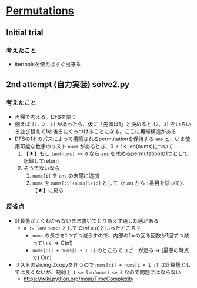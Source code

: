 # [Permutations](https://leetcode.com/problems/permutations)

## Initial trial

### 考えたこと

- itertoolsを使えばすぐ出来る

## 2nd attempt (自力実装) solve2.py

### 考えたこと

- 再帰で考える。DFSを使う
- 例えば `[1, 2, 3]` があったら、仮に「先頭は1」と決めると `[2, 3]` をいろいろ並び替えて1の後ろにくっつけることになる。ここに再帰構造がある
- DFSの1本のパスによって構築されるpermutationを保持する `ans` と、いま使用可能な数字のリスト `nums` があるとき、$0 \le i < \mathrm{len}(\mathrm{nums})$について
  1. 【★】もし `len(nums) == 0` なら `ans` を求めるpermutationの1つとして記録してreturn
  2. そうでないなら
     1. `nums[i]` を `ans` の末尾に追加
     2. `nums` を `nums[:i]+nums[i+1:]` として（`nums` から `i`番目を除いて）、【★】に戻る

### 反省点

- 計算量がよくわからないまま書いてとりあえず通した感がある
  - `n := len(nums)` として $O(n! \times n)$といったところ？
    - `nums` の長さを1つずつ減らすので、内部のforの回る回数が1回ずつ減っていく => O(n!)
    - `nums[:i] + nums[i + 1 :]` のところでコピーが走る => (最悪の時点で) O(n)
- リストのslicingはcopyを伴うので `nums[:i] + nums[i + 1 :]` は計算量としては良くないが、制約上 `1 <= len(nums) <= 6` なので問題にはならない
  - https://wiki.python.org/moin/TimeComplexity